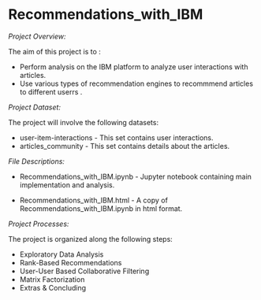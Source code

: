 # Recommendations_with_IBM


*Project Overview:*

The aim of this project is to :
- Perform analysis on the IBM  platform to analyze user interactions with articles.
- Use various types of recommendation engines to recommmend   articles to different userrs .


*Project Dataset:*

The project will involve the following datasets:

- user-item-interactions - This set contains user interactions.
- articles_community     - This set contains details about the articles.


*File Descriptions:*

- Recommendations_with_IBM.ipynb - Jupyter notebook containing main implementation and analysis.

 - Recommendations_with_IBM.html -  A copy of Recommendations_with_IBM.ipynb in html format.


*Project Processes:*

The project is organized along the following steps:

- Exploratory Data Analysis
- Rank-Based Recommendations
- User-User Based Collaborative Filtering
- Matrix Factorization
- Extras & Concluding

